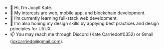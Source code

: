 - 👋 Hi, I’m Jocyll Kate.
- 👀 My interests are web, mobile app, and blockchain development.
- 🌱 I’m currently learning full-stack web development.
- 💞️ I'm also honing my design skills by applying best practices and design principles for UI/UX. 
- 📫 You may reach me through Discord (Kate Carriedo#0352) or Gmail (joxcarriedo@gmail.com).

<!---
jmcarriedo/jmcarriedo is a ✨ special ✨ repository because its `README.md` (this file) appears on your GitHub profile.
You can click the Preview link to take a look at your changes.
--->
